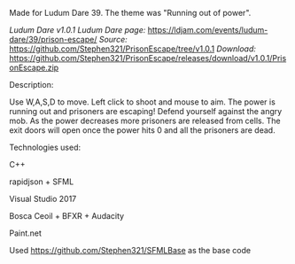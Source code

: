 Made for Ludum Dare 39. The theme was "Running out of power".

*Ludum Dare v1.0.1*
*Ludum Dare page:* https://ldjam.com/events/ludum-dare/39/prison-escape/
*Source:* https://github.com/Stephen321/PrisonEscape/tree/v1.0.1
*Download:* https://github.com/Stephen321/PrisonEscape/releases/download/v1.0.1/PrisonEscape.zip

Description:

Use W,A,S,D to move. Left click to shoot and mouse to aim.
The power is running out and prisoners are escaping! Defend yourself against the angry
mob. As the power decreases more prisoners are released from cells. The exit doors 
will open once the power hits 0 and all the prisoners are dead.

Technologies used:

C++

rapidjson + SFML

Visual Studio 2017 

Bosca Ceoil + BFXR + Audacity

Paint.net 

Used https://github.com/Stephen321/SFMLBase as the base code
